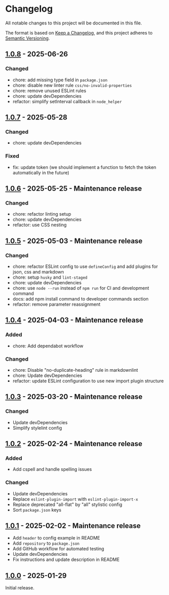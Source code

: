 # Changelog

All notable changes to this project will be documented in this file.

The format is based on [Keep a Changelog](https://keepachangelog.com/en/1.1.0/),
and this project adheres to [Semantic Versioning](https://semver.org/spec/v2.0.0.html).

## [1.0.8](https://github.com/KristjanESPERANTO/MMM-Forum/compare/v1.0.7...v1.0.8) - 2025-06-26

### Changed

- chore: add missing type field in `package.json`
- chore: disable new linter rule `css/no-invalid-properties`
- chore: remove unused ESLint rules
- chore: update devDependencies
- refactor: simplify setInterval callback in `node_helper`

## [1.0.7](https://github.com/KristjanESPERANTO/MMM-Forum/compare/v1.0.6...v1.0.7) - 2025-05-28

### Changed

- chore: update devDependencies

### Fixed

- fix: update token (we should implement a function to fetch the token automatically in the future)

## [1.0.6](https://github.com/KristjanESPERANTO/MMM-Forum/compare/v1.0.5...v1.0.6) - 2025-05-25 - Maintenance release

### Changed

- chore: refactor linting setup
- chore: update devDependencies
- refactor: use CSS nesting

## [1.0.5](https://github.com/KristjanESPERANTO/MMM-Forum/compare/v1.0.4...v1.0.5) - 2025-05-03 - Maintenance release

### Changed

- chore: refactor ESLint config to use `defineConfig` and add plugins for json, css and markdown
- chore: setup `husky` and `lint-staged`
- chore: update devDependencies
- chore: use `node --run` instead of `npm run` for CI and development command
- docs: add npm install command to developer commands section
- refactor: remove parameter reassignment

## [1.0.4](https://github.com/KristjanESPERANTO/MMM-Forum/compare/v1.0.3...v1.0.4) - 2025-04-03 - Maintenance release

### Added

- chore: Add dependabot workflow

### Changed

- chore: Disable "no-duplicate-heading" rule in markdownlint
- chore: Update devDependencies
- refactor: update ESLint configuration to use new import plugin structure

## [1.0.3](https://github.com/KristjanESPERANTO/MMM-Forum/compare/v1.0.2...v1.0.3) - 2025-03-20 - Maintenance release

### Changed

- Update devDependencies
- Simplify stylelint config

## [1.0.2](https://github.com/KristjanESPERANTO/MMM-Forum/compare/v1.0.1...v1.0.2) - 2025-02-24 - Maintenance release

### Added

- Add cspell and handle spelling issues

### Changed

- Update devDependencies
- Replace `eslint-plugin-import` with `eslint-plugin-import-x`
- Replace deprecated "all-flat" by "all" stylistic config
- Sort `package.json` keys

## [1.0.1](https://github.com/KristjanESPERANTO/MMM-Forum/compare/v1.0.0...v1.0.1) - 2025-02-02 - Maintenance release

- Add `header` to config example in README
- Add `repository` to `package.json`
- Add GitHub workflow for automated testing
- Update devDependencies
- Fix instructions and update description in README

## [1.0.0](https://github.com/KristjanESPERANTO/MMM-Forum/releases/tag/v1.0.0) - 2025-01-29

Initial release.
